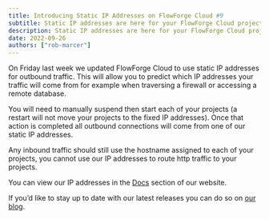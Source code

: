 ```yaml
---
title: Introducing Static IP Addresses on FlowForge Cloud #9
subtitle: Static IP addresses are here for your FlowForge Cloud projects’ outbound connections
description: Static IP addresses are here for your FlowForge Cloud projects’ outbound connections
date: 2022-09-26
authors: ["rob-marcer"]
---
```


On Friday last week we updated FlowForge Cloud to use static IP addresses for outbound traffic. This will allow you to predict which IP addresses your traffic will come from for example when traversing a firewall or accessing a remote database.

You will need to manually suspend then start each of your projects (a restart will not move your projects to the fixed IP addresses). Once that action is completed all outbound connections will come from one of our static IP addresses.

Any inbound traffic should still use the hostname assigned to each of your projects, you cannot use our IP addresses to route http traffic to your projects.

You can view our IP addresses in the [Docs](https://flowforge.com/docs/cloud/#ip-addresses) section of our website.

If you’d like to stay up to date with our latest releases you can do so on [our blog](https://flowforge.com/blog).
